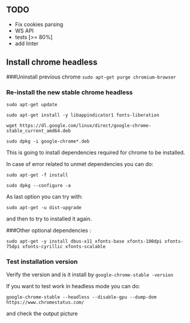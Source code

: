 ## TODO
   - Fix cookies parsing
   - WS API
   - tests [>= 80%]
   - add linter

## Install chrome headless
###Uninstall previous chrome
``
sudo apt-get purge chromium-browser
``

### Re-install the new stable chrome headless
``
sudo apt-get update
``

``
sudo apt-get install -y libappindicator1 fonts-liberation
``

``
wget https://dl.google.com/linux/direct/google-chrome-stable_current_amd64.deb
``

``
sudo dpkg -i google-chrome*.deb
``

This is going to install dependencies required for chrome to be installed.

In case of error related to unmet dependencies you can do:

``
sudo apt-get -f install
``

``
sudo dpkg --configure -a
``

As last option you can try with:

``
sudo apt-get -u dist-upgrade
``

and then to try to installed it again.

###Other optional dependencies :

``
sudo apt-get -y install dbus-x11 xfonts-base xfonts-100dpi xfonts-75dpi xfonts-cyrillic xfonts-scalable
``

### Test installation version
Verify the version and is it install by
``google-chrome-stable -version``

If you want to test work in headless mode you can do:

``google-chrome-stable --headless --disable-gpu --dump-dom https://www.chromestatus.com/``

and check the output picture

